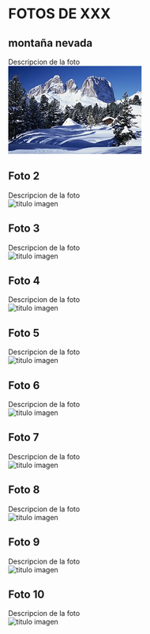 # FOTOS DE XXX

## montaña nevada
Descripcion de la foto<br>
![montaña nevada](./fotos/paisaje1.jpg)

## Foto 2
Descripcion de la foto<br>
![titulo imagen](./fotos/delaimagen.jpg)

## Foto 3
Descripcion de la foto<br>
![titulo imagen](./fotos/delaimagen.jpg)

## Foto 4
Descripcion de la foto<br>
![titulo imagen](./fotos/delaimagen.jpg)

## Foto 5
Descripcion de la foto<br>
![titulo imagen](./fotos/delaimagen.jpg)

## Foto 6
Descripcion de la foto<br>
![titulo imagen](./fotos/delaimagen.jpg)

## Foto 7
Descripcion de la foto<br>
![titulo imagen](./fotos/delaimagen.jpg)

## Foto 8
Descripcion de la foto<br>
![titulo imagen](./fotos/delaimagen.jpg)

## Foto 9
Descripcion de la foto<br>
![titulo imagen](./fotos/delaimagen.jpg)

## Foto 10
Descripcion de la foto<br>
![titulo imagen](./fotos/delaimagen.jpg)
